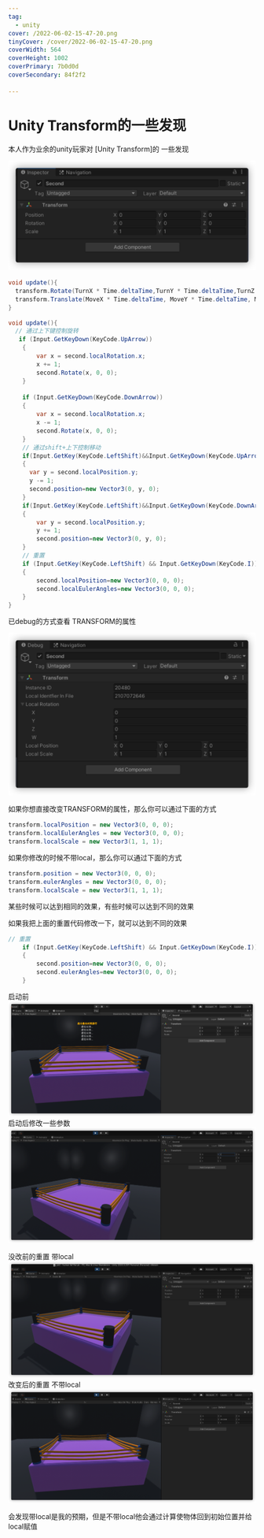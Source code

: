```yaml
---
tag:
  - unity
cover: /2022-06-02-15-47-20.png
tinyCover: /cover/2022-06-02-15-47-20.png
coverWidth: 564
coverHeight: 1002
coverPrimary: 7b0d0d
coverSecondary: 84f2f2

---
```



# Unity Transform的一些发现

本人作为业余的unity玩家对 [Unity Transform]的 一些发现

![](./2022-06-02-11-11-02.png)

```cs
void update(){
  transform.Rotate(TurnX * Time.deltaTime,TurnY * Time.deltaTime,TurnZ * Time.deltaTime, Space.World);
  transform.Translate(MoveX * Time.deltaTime, MoveY * Time.deltaTime, MoveZ * Time.deltaTime, Space.World);
}
```

```cs
void update(){
  // 通过上下键控制旋转
   if (Input.GetKeyDown(KeyCode.UpArrow))
    {
        var x = second.localRotation.x;
        x += 1;
        second.Rotate(x, 0, 0);
    }

    if (Input.GetKeyDown(KeyCode.DownArrow))
    {
        var x = second.localRotation.x;
        x -= 1;
        second.Rotate(x, 0, 0);
    }
    // 通过shift+上下控制移动
    if(Input.GetKey(KeyCode.LeftShift)&&Input.GetKeyDown(KeyCode.UpArrow))
    {
      var y = second.localPosition.y;
      y -= 1;
      second.position=new Vector3(0, y, 0);
    }
    if(Input.GetKey(KeyCode.LeftShift)&&Input.GetKeyDown(KeyCode.DownArrow))
    {
        var y = second.localPosition.y;
        y += 1;
        second.position=new Vector3(0, y, 0);
    }
    // 重置
    if (Input.GetKey(KeyCode.LeftShift) && Input.GetKeyDown(KeyCode.I))
    {
        second.localPosition=new Vector3(0, 0, 0);
        second.localEulerAngles=new Vector3(0, 0, 0);
    }
}
```

已debug的方式查看 TRANSFORM的属性

![](./2022-06-02-11-19-45.png)

如果你想直接改变TRANSFORM的属性，那么你可以通过下面的方式

```cs
transform.localPosition = new Vector3(0, 0, 0);
transform.localEulerAngles = new Vector3(0, 0, 0);
transform.localScale = new Vector3(1, 1, 1);
```

如果你修改的时候不带local，那么你可以通过下面的方式

```cs
transform.position = new Vector3(0, 0, 0);
transform.eulerAngles = new Vector3(0, 0, 0);
transform.localScale = new Vector3(1, 1, 1);
```

某些时候可以达到相同的效果，有些时候可以达到不同的效果

如果我把上面的重置代码修改一下，就可以达到不同的效果

```cs
// 重置
    if (Input.GetKey(KeyCode.LeftShift) && Input.GetKeyDown(KeyCode.I))
    {
        second.position=new Vector3(0, 0, 0);
        second.eulerAngles=new Vector3(0, 0, 0);
    }
```

启动前
![](./2022-06-02-11-33-50.png)
启动后修改一些参数
![](./2022-06-02-11-27-32.png)

没改前的重置 带local
![](./2022-06-02-11-30-41.png)
改变后的重置 不带local
![](./2022-06-02-11-28-08.png)

会发现带local是我的预期，但是不带local他会通过计算使物体回到初始位置并给local赋值
